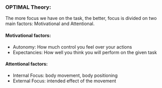 ### OPTIMAL Theory:
The more focus we have on the task, the better, focus is divided on two main factors: Motivational and Attentional. 
#### Motivational factors: 
- Autonomy: How much control you feel over your actions
- Expectancies: How well you think you will perform on the given task
#### Attentional factors: 
- Internal Focus: body movement, body positioning
- External Focus: intended effect of the movement



